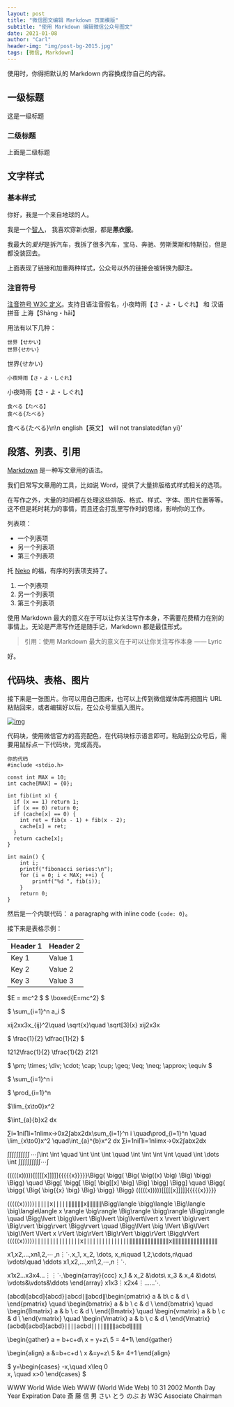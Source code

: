 ```yaml
---
layout: post
title: "微信图文编辑 Markdown 页面模版"
subtitle: "使用 Markdown 编辑微信公众号图文"
date: 2021-01-08
author: "Carl"
header-img: "img/post-bg-2015.jpg"
tags: [微信, Markdown]
---
```





使用时，你得把默认的 Markdown 内容换成你自己的内容。

##  一级标题

这是一级标题

###  二级标题

上面是二级标题

##  文字样式

###  基本样式

你好，我是一个来自地球的人。

我是一个[智人](https://zh.wikipedia.org/wiki/智人)，
 我喜欢穿新衣服，都是**黑衣服**。

我最大的*爱好*是拆汽车，我拆了很多汽车，宝马、奔驰、劳斯莱斯和特斯拉，但是都没装回去。

上面表现了链接和加重两种样式，公众号以外的链接会被转换为脚注。

###  注音符号

[注音符号 W3C 定义](http://www.w3.org/TR/ruby/)。支持日语注音假名，小夜時雨【さ・よ・しぐれ】 和 汉语拼音 上海【Shàng・hǎi】

用法有以下几种：

```
世界【せかい】
世界{せかい}
```

世界{せかい}

```
小夜時雨【さ・よ・しぐれ】
```

小夜時雨【さ・よ・しぐれ】

```
食べる【たべる】
食べる{たべる}
```

食べる{たべる}\n\n english【英文】 will not translated{fan yi}’

##  段落、列表、引用

[Markdown](https://sspai.com/post/25137) 是一种写文章用的语法。

我们日常写文章用的工具，比如说 Word，提供了大量排版格式样式相关的选项。

在写作之外，大量的时间都在处理这些排版、格式、样式、字体、图片位置等等。这不但是耗时耗力的事情，而且还会打乱里写作时的思绪，影响你的工作。

列表项：

- 一个列表项
- 另一个列表项
- 第三个列表项

托 [Neko](https://github.com/nekocode) 的福，有序的列表项支持了。

1. 一个列表项
2. 另一个列表项
3. 第三个列表项

使用 Markdown 最大的意义在于可以让你关注写作本身，不需要花费精力在别的事情上。无论是严肃写作还是随手记，Markdown 都是最佳形式。

> 引用：使用 Markdown 最大的意义在于可以让你关注写作本身 —— Lyric

好。

##  代码块、表格、图片

接下来是一张图片。你可以用自己图床，也可以上传到微信媒体库再把图片 URL 粘贴回来，或者编辑好以后，在公众号里插入图片。

[![img](https://res.wx.qq.com/mpres/zh_CN/htmledition/pages/login/loginpage/images/bg_banner4273fb.png)](https://res.wx.qq.com/mpres/zh_CN/htmledition/pages/login/loginpage/images/bg_banner4273fb.png)

代码块，使用微信官方的高亮配色，在代码块标示语言即可。粘贴到公众号后，需要用鼠标点一下代码块，完成高亮。

```
你的代码 
#include <stdio.h>

const int MAX = 10;
int cache[MAX] = {0};

int fib(int x) {
  if (x == 1) return 1;
  if (x == 0) return 0;
  if (cache[x] == 0) {
    int ret = fib(x - 1) + fib(x - 2);
    cache[x] = ret;
  }
  return cache[x];
}

int main() {
    int i;
    printf("fibonacci series:\n");
    for (i = 0; i < MAX; ++i) {
        printf("%d ", fib(i));
    }
    return 0;
}
```

然后是一个内联代码： a paragraphg with inline code `{code: 0}`。

接下来是表格示例：

| Header 1 | Header 2 |
| -------- | -------- |
| Key 1    | Value 1  |
| Key 2    | Value 2  |
| Key 3    | Value 3  |

$E = mc^2 $ $ \boxed{E=mc^2} $

$ \sum_{i=1}^n a_i $

xij2xx3x_{ij}^2\quad \sqrt{x}\quad \sqrt[3]{x}  xij2x3x

$ \frac{1}{2} \dfrac{1}{2} $

1212\frac{1}{2} \tfrac{1}{2}  2121

$ \pm; \times; \div; \cdot; \cap; \cup; \geq; \leq; \neq; \approx; \equiv $

$ \sum_{i=1}^n i

$ \prod_{i=1}^n

$\lim_{x\to0}x^2

$\int_{a}{b}x2 dx

∑i=1ni∏i=1nlim⁡x→0x2∫abx2dx\sum_{i=1}^n i \quad\prod_{i=1}^n  \quad \lim_{x\to0}x^2 \quad\int_{a}^{b}x^2 dx  ∑i=1ni∏i=1nlimx→0x2∫abx2dx

∫∫∫∫∫∫∫∫∫∫ ⁣⋯∫\int \int \quad \int \int \int \quad \int \int \int \int \quad \int \dots \int  ∫∫∫∫∫∫∫∫∫∫⋯∫

(((((x)))))[[[[[x]]]]]{{{{{x}}}}}\Bigg( \bigg( \Big( \big((x) \big) \Big) \bigg) \Bigg) \quad \Bigg[ \bigg[ \Big[ \big[[x] \big] \Big] \bigg] \Bigg] \quad \Bigg\{ \bigg\{ \Big\{ \big\{\{x\} \big\} \Big\} \bigg\} \Bigg\} (((((x)))))[[[[[x]]]]]{{{{{x}}}}}

⟨⟨⟨⟨⟨x⟩⟩⟩⟩⟩∣∣∣∣∣x∣∣∣∣∣∥∥∥∥∥x∥∥∥∥∥\Bigg\langle \bigg\langle \Big\langle \big\langle\langle x \rangle \big\rangle \Big\rangle \bigg\rangle \Bigg\rangle  \quad \Bigg\lvert \bigg\lvert \Big\lvert \big\lvert\lvert x \rvert \big\rvert \Big\rvert \bigg\rvert \Bigg\rvert \quad \Bigg\lVert \big \lVert \Big\lVert \big\lVert \lVert x \rVert \big\rVert \Big\rVert \bigg\rVert \Bigg\rVert ⟨⟨⟨⟨⟨x⟩⟩⟩⟩⟩∣∣∣∣∣∣∣∣∣∣∣∣∣∣∣x∣∣∣∣∣∣∣∣∣∣∣∣∣∣∣∥∥∥∥∥∥∥∥∥∥∥∥∥x∥∥∥∥∥∥∥∥∥∥∥∥∥∥∥

x1,x2,…,xn1,2,⋯ ,n⋮⋱x_1, x_2, \dots, x_n\quad 1,2,\cdots,n\quad \vdots\quad \ddots  x1,x2,…,xn1,2,⋯,n⋮⋱

x1x2…x3x4…⋮⋮⋱\begin{array}{ccc} x_1 & x_2 &\dots\\ x_3 & x_4 &\dots\\ \vdots&\vdots&\ddots \end{array} x1x3⋮x2x4⋮……⋱

(abcd)[abcd]{abcd}∣abcd∣∥abcd∥\begin{pmatrix}  a & b\\  c & d \\ \end{pmatrix} \quad \begin{bmatrix}  a & b \\  c & d \\ \end{bmatrix} \quad \begin{Bmatrix}  a & b \\  c & d \\ \end{Bmatrix} \quad \begin{vmatrix}  a & b \\  c & d \\ \end{vmatrix} \quad \begin{Vmatrix}  a & b \\  c & d \\ \end{Vmatrix} (acbd)[acbd]{acbd}∣∣∣∣acbd∣∣∣∣∥∥∥∥acbd∥∥∥∥

\begin{gather} a = b+c+d\\ x = y+z\\ 5 = 4+1\\ \end{gather}

\begin{align} a &=b+c+d \\ x &=y+z\\ 5 &= 4+1 \end{align}

$ y=\begin{cases}
 -x,\quad x\leq 0\
 x, \quad x>0
 \end{cases} $

  WWW  World Wide Web   WWW  (World Wide Web)       10    31    2002        Month    Day    Year        Expiration Date         斎    藤    信    男        さい    とう    のぶ    お        W3C Associate Chairman